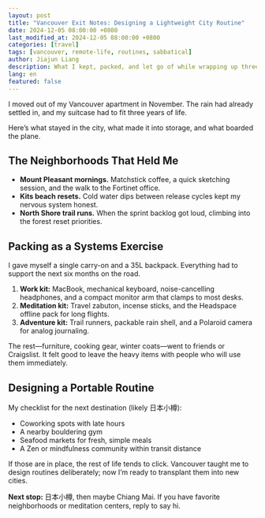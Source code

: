 ```yaml
---
layout: post
title: "Vancouver Exit Notes: Designing a Lightweight City Routine"
date: 2024-12-05 08:00:00 +0800
last_modified_at: 2024-12-05 08:00:00 +0800
categories: [travel]
tags: [vancouver, remote-life, routines, sabbatical]
author: Jiajun Liang
description: What I kept, packed, and let go of while wrapping up three years in Vancouver before a sabbatical.
lang: en
featured: false
---
```


I moved out of my Vancouver apartment in November. The rain had already settled in, and my suitcase had to fit three years of life.

Here’s what stayed in the city, what made it into storage, and what boarded the plane.

## The Neighborhoods That Held Me

- **Mount Pleasant mornings.** Matchstick coffee, a quick sketching session, and the walk to the Fortinet office.
- **Kits beach resets.** Cold water dips between release cycles kept my nervous system honest.
- **North Shore trail runs.** When the sprint backlog got loud, climbing into the forest reset priorities.

## Packing as a Systems Exercise

I gave myself a single carry-on and a 35L backpack. Everything had to support the next six months on the road.

1. **Work kit:** MacBook, mechanical keyboard, noise-cancelling headphones, and a compact monitor arm that clamps to most desks.
2. **Meditation kit:** Travel zabuton, incense sticks, and the Headspace offline pack for long flights.
3. **Adventure kit:** Trail runners, packable rain shell, and a Polaroid camera for analog journaling.

The rest—furniture, cooking gear, winter coats—went to friends or Craigslist. It felt good to leave the heavy items with people who will use them immediately.

## Designing a Portable Routine

My checklist for the next destination (likely 日本小樽):

- Coworking spots with late hours
- A nearby bouldering gym
- Seafood markets for fresh, simple meals
- A Zen or mindfulness community within transit distance

If those are in place, the rest of life tends to click. Vancouver taught me to design routines deliberately; now I’m ready to transplant them into new cities.

**Next stop:** 日本小樽, then maybe Chiang Mai. If you have favorite neighborhoods or meditation centers, reply to say hi.
